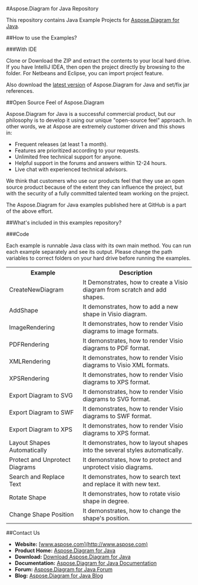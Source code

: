 #Aspose.Diagram for Java Repository

This repository contains Java Example Projects for [Aspose.Diagram for Java](http://www.aspose.com/java/diagram-component.aspx).

##How to use the Examples?

###With IDE

Clone or Download the ZIP and extract the contents to your local hard drive. If you have IntelliJ IDEA, then open the project directly 
by browsing to the folder. For Netbeans and Eclipse, you can import project feature.

Also download the [latest version](http://www.aspose.com/community/files/72/java-components/diagram-java/default.aspx) of Aspose.Diagram for Java and set/fix jar references.


##Open Source Feel of Aspose.Diagram

Aspose.Diagram for Java is a successful commercial product, but our philosophy is to develop it using our unique "open-source feel" approach. In other words, we at Aspose are extremely customer driven and this shows in:
+ Frequent releases (at least 1 a month).
+ Features are prioritized according to your requests.
+ Unlimited free technical support for anyone.
+ Helpful support in the forums and answers within 12-24 hours.
+ Live chat with experienced technical advisors.
 
We think that customers who use our products feel that they use an open source product because of the extent they can influence the project, but with the security of a fully committed talented team working on the project.

The Aspose.Diagram for Java examples published here at GitHub is a part of the above effort.

##What's included in this examples repository?

###Code

Each example is runnable Java class with its own main method. You can run each example separately and see its output. Please change the path variables to correct folders on your hard drive before running the examples.

<table>
  <tr><th>Example<th>Description</th></tr>
  <tr><td>CreateNewDiagram</td><td>It Demonstrates, how to create a Visio diagram from scratch and add shapes.</td></tr>
  <tr><td>AddShape</td><td>It demonstrates, how to add a new shape in Visio diagram.</td></tr>
  <tr><td>ImageRendering</td><td>It demonstrates, how to render Visio diagrams to image formats.</td></tr>
  <tr><td>PDFRendering</td><td>It demonstrates, how to render Visio diagrams to PDF format.</td></tr>
  <tr><td>XMLRendering</td><td>It demonstrates, how to render Visio diagrams to Visio XML formats.</td></tr>
  <tr><td>XPSRendering</td><td>It demonstrates, how to render Visio diagrams to XPS format.</td></tr>
  <tr><td>Export Diagram to SVG</td><td>It demonstrates, how to render Visio diagrams to SVG format.</td></tr>
  <tr><td>Export Diagram to SWF</td><td>It demonstrates, how to render Visio diagrams to SWF format.</td></tr>
  <tr><td>Export Diagram to XPS</td><td>It demonstrates, how to render Visio diagrams to XPS format.</td></tr>
  <tr><td>Layout Shapes Automatically</td><td>It demonstrates, how to layout shapes into the several styles automatically.</td></tr>
  <tr><td>Protect and Unprotect Diagrams</td><td>It demonstrates, how to protect and unprotect visio diagrams.</td></tr>
  <tr><td>Search and Replace Text</td><td>It demonstrates, how to search text and replace it with new text.</td></tr>
  <tr><td>Rotate Shape</td><td>It demonstrates, how to rotate visio shape in degree.</td></tr>
  <tr><td>Change Shape Position</td><td>It demonstrates, how to change the shape's position.</td></tr>
</table>

##Contact Us

+ **Website:** [www.aspose.com](http://www.aspose.com)
+ **Product Home:** [Aspose.Diagram for Java](http://www.aspose.com/java/diagram-component.aspx)
+ **Download:** [Download Aspose.Diagram for Java](http://www.aspose.com/community/files/72/java-components/diagram-java/default.aspx)
+ **Documentation:** [Aspose.Diagram for Java Documentation](http://www.aspose.com/docs/display/diagramjava/Home)
+ **Forum:** [Aspose.Diagram for Java Forum](http://www.aspose.com/community/forums/aspose.diagram-product-family/489/showforum.aspx)
+ **Blog:** [Aspose.Diagram for Java Blog](http://www.aspose.com/blogs/aspose-products/aspose-diagram-product-family.html)
